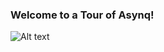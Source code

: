 ### Welcome to a Tour of Asynq!
![Alt text]("https://github.com/hibiken/asynq/raw/master/docs/assets/overview.png")
